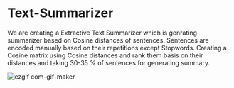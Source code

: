 # Text-Summarizer
We are creating a Extractive Text Summarizer which is genrating summarizer based on Cosine distances of sentences. Sentences are encoded manually based on their repetitions except Stopwords.
Creating a Cosine matrix using Cosine distances and rank them basis on their distances and taking 30-35 % of sentences for generating summary.  

![ezgif com-gif-maker](https://user-images.githubusercontent.com/84308415/146130666-29a8b4e5-1730-476c-8088-d0fabf110c3d.gif)
